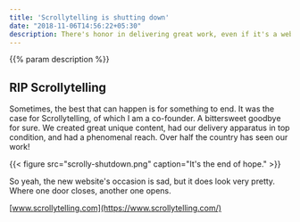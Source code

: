```yaml
---
title: 'Scrollytelling is shutting down'
date: "2018-11-06T14:56:22+05:30"
description: There's honor in delivering great work, even if it's a website announcing  the shuttering of one of your products.
---
```

{{% param description %}}

## RIP Scrollytelling
Sometimes, the best that can happen is for something to end. It was the case
for Scrollytelling, of which I am a co-founder. A bittersweet goodbye for sure.
We created great unique content, had our delivery apparatus in top condition,
and had a phenomenal reach. Over half the country has seen our work!

{{< figure src="scrolly-shutdown.png" caption="It's the end of hope." >}}

So yeah, the new website's occasion is sad, but it does look very pretty.
Where one door closes, another one opens.

[www.scrollytelling.com](https://www.scrollytelling.com/)
